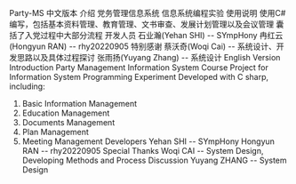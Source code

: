 Party-MS
中文版本
介绍
党务管理信息系统
信息系统编程实验
使用说明
使用C#编写，包括基本资料管理、教育管理、文书审查、发展计划管理以及会议管理
囊括了入党过程中大部分流程
开发人员
石业瀚(Yehan SHI) -- SYmpHony
冉红云(Hongyun RAN) -- rhy20220905
特别感谢
蔡沃奇(Woqi Cai) -- 系统设计、开发思路以及具体过程探讨
张雨扬(Yuyang Zhang) -- 系统设计
English Version
Introduction
Party Management Information System
Course Project for Information System Programming Experiment
Developed with C sharp, including:
1.	Basic Information Management
2.	Education Management
3.	Documents Management
4.	Plan Management
5.	Meeting Management
Developers
Yehan SHI -- SYmpHony
Hongyun RAN -- rhy20220905
Special Thanks
Woqi CAI -- System Design, Developing Methods and Process Discussion
Yuyang ZHANG -- System Design

